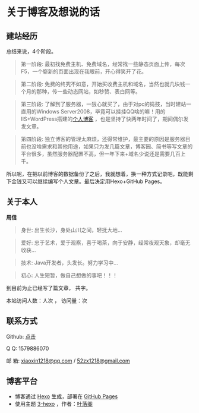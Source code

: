 # 关于博客及想说的话
## 建站经历
总结来说，4个阶段。
>第一阶段: 最初找免费主机、免费域名，经常找一些静态页面上传，每次F5，一个崭新的页面出现在我眼前，开心得笑开了花。

>第二阶段: 免费的终究不如意，开始买收费主机和域名，当然也就几块钱一个月的那种，传一些动态网站，如秒赞、表白网等。

>第三阶段: 了解到了服务器，一狠心就买了，由于对pc的捣鼓，当时建站一直用的Windows Server2008，毕竟可以挂挂QQ啥的嘛！用的IIS+WordPress搭建的[个人博客](http://www.xioaxin12.xyz/) ，也是坚持了快两年时间了，期间偶尔发发文章。

>第四阶段: 独立博客的管理太麻烦，还得常维护，最主要的原因是服务器目前也没啥需求和其他用途，如果只为发几篇文章，博客园、简书等写文章的平台很多，虽然服务器配置不高，但一年下来+域名少说还是需要几百上千。
 
所以呢，在把以前博客的数据备份了之后，我就想着，换一种方式记录吧，既能剩下金钱又可以继续编写个人文章。最后决定用Hexo+GitHub Pages。


## 关于本人
**周信** 
>身世: 出生长沙，身处山川之间，轻抚大地…

>爱好: 忠于艺术，爱于观察，喜于喝茶，向于安静，经常夜观天象，却毫无收获…

>技术: Java开发者，头发长。努力学习中…
 
>初心: 人生短暂，做自己想做的事吧！！！

到目前为止已经写了<code class="article_number"></code>篇文章， 共<code class="site_word_count"></code>字。

本站访问人数：<code class="site_uv"></code>人次 ， 访问量：<code class="site_pv"></code>次

## 联系方式
Github: [点击](https://github.com/1579886070/)

Q    Q: 1579886070

邮  箱: xiaoxin1218@qq.com / 52zx1218@gmail.com


## 博客平台
- 博客通过 [Hexo](https://hexo.io/) 生成，部署在 [GitHub Pages](https://pages.github.com/)
- 使用主题 [3-hexo](https://github.com/yelog/hexo-theme-3-hexo) ，作者：[叶落阁](https://yelog.org/) 
